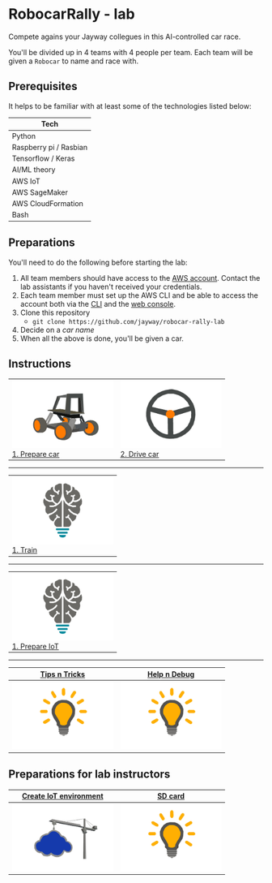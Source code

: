 # RobocarRally - lab

Compete agains your Jayway collegues in this AI-controlled car race.

You'll be divided up in 4 teams with 4 people per team. Each team will be given a `Robocar` to name and race with.

## Prerequisites

It helps to be familiar with at least some of the technologies listed below:

| Tech      |
| --------- | 
| Python |
| Raspberry pi / Rasbian |
| Tensorflow / Keras |
| AI/ML theory |
| AWS IoT |
| AWS SageMaker |
| AWS CloudFormation |
| Bash |

## Preparations

You'll need to do the following before starting the lab:

1. All team members should have access to the [AWS account](https://648414911232.signin.aws.amazon.com/console). Contact the lab assistants if you haven't received your credentials.
1. Each team member must set up the AWS CLI and be able to access the account both via the [CLI](https://aws.amazon.com/cli) and the [web console](https://648414911232.signin.aws.amazon.com/console).
1. Clone this repository
   - `git clone https://github.com/jayway/robocar-rally-lab`
1. Decide on a *car name*
1. When all the above is done, you'll be given a car.

## Instructions

<table>
  <tr>
    <td>
      <img src="docs/donkey-car.jpg" width="200">
      <figcaption>
        <a href="/jayway/robocar-rally-lab/blob/master/docs/PREPARE-CAR.md">1. Prepare car</a>
      </figcaption>
    </td>
    <td>
      <img src="docs/steering-wheel.jpg" width="200">
      <figcaption>
        <a href="/jayway/robocar-rally-lab/blob/master/docs/DRIVE-CAR.md">2. Drive car</a>
      </figcaption>
    </td> 
  </tr>
</table>

---

<table>
  <tr>
    <td>
      <img src="docs/ai.jpg" width="200">
      <figcaption>
        <a href="/jayway/robocar-rally-lab/blob/master/docs/AI.md">1. Train</a>
      </figcaption>
    </td>
  </tr>
</table>

---

<table>
  <tr>
    <td>
      <img src="docs/ai.jpg" width="200">
      <figcaption>
        <a href="/jayway/robocar-rally-lab/blob/master/docs/PREPARE-IOT.md">1. Prepare IoT</a>
      </figcaption>
    </td>
  </tr>
</table>

---

| [Tips n Tricks](docs/TIPS-N-TRICKS.md)          | [Help n Debug](docs/HELP.md) |
|     :---:                                       | :---: |
| [<img src="docs/tips-n-tricks.jpg" width="200">](docs/TIPS-N-TRICKS.md)  | [<img src="docs/tips-n-tricks.jpg" width="200">](docs/HELP.md) |

## Preparations for lab instructors

| [Create IoT environment](docs/CREATE-IOT-ENV.md)  | [SD card](sdcard/README.md) |
|     :---:                                       | :---: |
| [<img src="docs/setup-iot.jpg" width="200">](docs/CREATE-IOT-ENV.md)     | [<img src="docs/tips-n-tricks.jpg" width="200">](sdcard/README.md) |